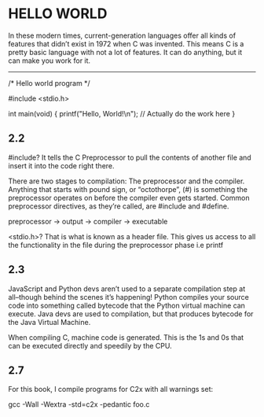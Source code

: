 # HELLO WORLD

In these modern times, current-generation languages offer all kinds of features that didn’t exist in 1972 when C was invented. 
This means C is a pretty basic language with not a lot of features. It can do anything, but it can make you work for it.

---

/* Hello world program */

#include <stdio.h>

int main(void)
{
    printf("Hello, World!\n");  // Actually do the work here
}

## 2.2

#include? It tells the C Preprocessor to pull the contents of another file and insert it into the code right there.

There are two stages to compilation: 
The preprocessor and the compiler. 
Anything that starts with pound sign, or “octothorpe”, (#) is something the preprocessor operates on before the compiler even gets started. Common preprocessor directives, as they’re called, are #include and #define.

preprocessor -> output -> compiler -> executable

<stdio.h>? That is what is known as a header file. This gives us access to all the functionality in the file during the preprocessor phase i.e printf

## 2.3

JavaScript and Python devs aren’t used to a separate compilation step at all–though behind the scenes it’s happening! 
Python compiles your source code into something called bytecode that the Python virtual machine can execute. 
Java devs are used to compilation, but that produces bytecode for the Java Virtual Machine.

When compiling C, machine code is generated. This is the 1s and 0s that can be executed directly and speedily by the CPU.

## 2.7

For this book, I compile programs for C2x with all warnings set:

gcc -Wall -Wextra -std=c2x -pedantic foo.c

